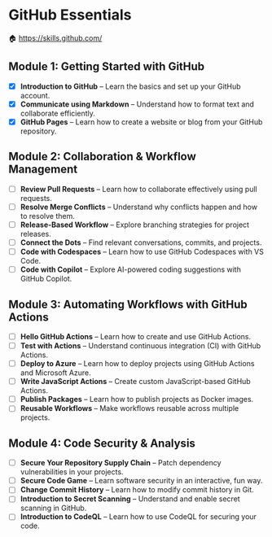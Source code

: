 # GitHub Essentials

🏠 https://skills.github.com/

## **Module 1: Getting Started with GitHub**
- [x] **Introduction to GitHub** – Learn the basics and set up your GitHub account.
- [x] **Communicate using Markdown** – Understand how to format text and collaborate efficiently.
- [x] **GitHub Pages** – Learn how to create a website or blog from your GitHub repository.

## **Module 2: Collaboration & Workflow Management**
- [ ] **Review Pull Requests** – Learn how to collaborate effectively using pull requests.
- [ ] **Resolve Merge Conflicts** – Understand why conflicts happen and how to resolve them.
- [ ] **Release-Based Workflow** – Explore branching strategies for project releases.
- [ ] **Connect the Dots** – Find relevant conversations, commits, and projects.
- [ ] **Code with Codespaces** – Learn how to use GitHub Codespaces with VS Code.
- [ ] **Code with Copilot** – Explore AI-powered coding suggestions with GitHub Copilot.

## **Module 3: Automating Workflows with GitHub Actions**
- [ ] **Hello GitHub Actions** – Learn how to create and use GitHub Actions.
- [ ] **Test with Actions** – Understand continuous integration (CI) with GitHub Actions.
- [ ] **Deploy to Azure** – Learn how to deploy projects using GitHub Actions and Microsoft Azure.
- [ ] **Write JavaScript Actions** – Create custom JavaScript-based GitHub Actions.
- [ ] **Publish Packages** – Learn how to publish projects as Docker images.
- [ ] **Reusable Workflows** – Make workflows reusable across multiple projects.

## **Module 4: Code Security & Analysis**
- [ ] **Secure Your Repository Supply Chain** – Patch dependency vulnerabilities in your projects.
- [ ] **Secure Code Game** – Learn software security in an interactive, fun way.
- [ ] **Change Commit History** – Learn how to modify commit history in Git.
- [ ] **Introduction to Secret Scanning** – Understand and enable secret scanning in GitHub.
- [ ] **Introduction to CodeQL** – Learn how to use CodeQL for securing your code.
